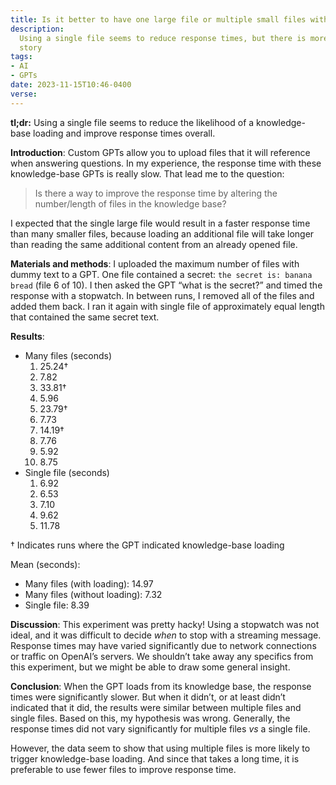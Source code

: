 ```yaml
---
title: Is it better to have one large file or multiple small files with GPTs?
description:
  Using a single file seems to reduce response times, but there is more to the
  story
tags:
- AI
- GPTs
date: 2023-11-15T10:46-0400
verse:
---
```


**tl;dr:** Using a single file seems to reduce the likelihood of a
knowledge-base loading and improve response times overall.

**Introduction**: Custom GPTs allow you to upload files that it will reference
when answering questions. In my experience, the response time with these
knowledge-base GPTs is really slow. That lead me to the question:

> Is there a way to improve the response time by altering the number/length of
> files in the knowledge base?

I expected that the single large file would result in a faster response time
than many smaller files, because loading an additional file will take longer
than reading the same additional content from an already opened file.

**Materials and methods**: I uploaded the maximum number of files with dummy
text to a GPT. One file contained a secret: `the secret is: banana bread` (file
6 of 10). I then asked the GPT “what is the secret?” and timed the response with
a stopwatch. In between runs, I removed all of the files and added them back. I
ran it again with single file of approximately equal length that contained the
same secret text.

**Results**:

- Many files (seconds)
  1. 25.24†
  2. 7.82
  3. 33.81†
  4. 5.96
  5. 23.79†
  6. 7.73
  7. 14.19†
  8. 7.76
  9. 5.92
  10. 8.75
- Single file (seconds)
  1. 6.92
  2. 6.53
  3. 7.10
  4. 9.62
  5. 11.78

† Indicates runs where the GPT indicated knowledge-base loading

Mean (seconds):

- Many files (with loading): 14.97
- Many files (without loading): 7.32
- Single file: 8.39

**Discussion**: This experiment was pretty hacky! Using a stopwatch was not
ideal, and it was difficult to decide _when_ to stop with a streaming message.
Response times may have varied significantly due to network connections or
traffic on OpenAI’s servers. We shouldn’t take away any specifics from this
experiment, but we might be able to draw some general insight.

**Conclusion**: When the GPT loads from its knowledge base, the response times
were significantly slower. But when it didn’t, or at least didn’t indicated that
it did, the results were similar between multiple files and single files. Based
on this, my hypothesis was wrong. Generally, the response times did not vary
significantly for multiple files _vs_ a single file.

However, the data seem to show that using multiple files is more likely to
trigger knowledge-base loading. And since that takes a long time, it is
preferable to use fewer files to improve response time.
